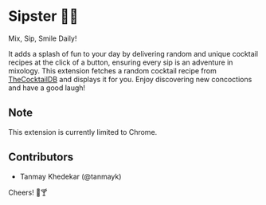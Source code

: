 # Sipster 🍹🌟

Mix, Sip, Smile Daily!

It adds a splash of fun to your day by delivering random and unique cocktail recipes at the click of a button, ensuring every sip is an adventure in mixology. This extension fetches a random cocktail recipe from [TheCocktailDB](https://www.thecocktaildb.com/) and displays it for you. Enjoy discovering new concoctions and have a good laugh!

## Note
This extension is currently limited to Chrome.

## Contributors

- Tanmay Khedekar (@tanmayk)

Cheers! 🥳🍸
